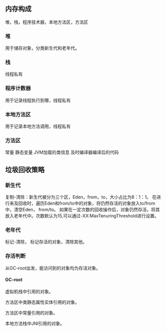 ## 内存构成
堆，栈，程序技术器，本地方法区，方法区

### 堆
用于储存对象，分类新生代和老年代。

### 栈
线程私有

### 程序计数器
用于记录线程执行到哪，线程私有

### 本地方法区
用于记录本地方法调用，线程私有

### 方法区
常量
静态变量
JVM加载的类信息
及时编译器编译后的代码


## 垃圾回收策略
### 新生代
复制-清除：新生代被分为三个区，Eden，from，to，大小占比为8：1：1。
在进行来及回收时，遍历Eden和from/to中的对象，将仍然存活的对象放入to/from中，清空Eden， from/to。
如果在一定次数的回收操作后，对象仍然存活，将其放入老年代中。次数默认为15,可以通过-XX:MaxTenuringThreshold进行设置。
### 老年代
标记-清除， 标记存活的对象，清除其他。

### 存活判断
从GC-root出发，能访问到的对象均为存活对象。
#### GC-root
虚拟机栈中引用的对象。

方法区中类静态属性实体引用的对象。

方法区中常量引用的对象。

本地方法栈中JNI引用的对象。